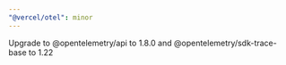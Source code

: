 ```yaml
---
"@vercel/otel": minor
---
```


Upgrade to @opentelemetry/api to 1.8.0 and @opentelemetry/sdk-trace-base to 1.22
